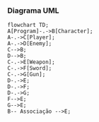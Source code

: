 
### Diagrama UML

```mermaid
flowchart TD;
A[Program]-.->B[Character];
A-.->C[Player];
A-.->D[Enemy];
C-->B;
D-->B;
C-.->E[Weapon];
C-.->F[Sword];
C-.->G[Gun];
D-.->E;
D-.->F;
D-.->G;
F-->E;
G-->E;
B-- Associação -->E;
```
